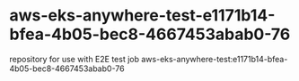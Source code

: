 # aws-eks-anywhere-test-e1171b14-bfea-4b05-bec8-4667453abab0-76
repository for use with E2E test job aws-eks-anywhere-test:e1171b14-bfea-4b05-bec8-4667453abab0-76
